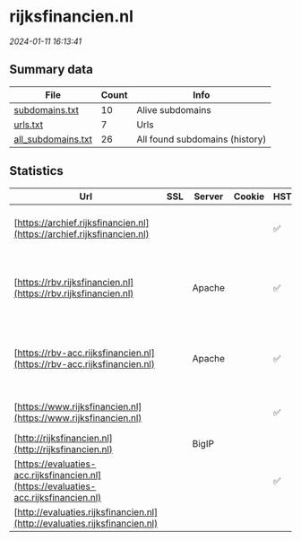 # rijksfinancien.nl
*2024-01-11 16:13:41*
## Summary data
| File       | Count | Info |
|------------|-------|------|
|[subdomains.txt](/data/rijksfinancien.nl/subdomains.txt)|10|Alive subdomains|
|[urls.txt](/data/rijksfinancien.nl/urls.txt)|7|Urls|
|[all_subdomains.txt](/data/rijksfinancien.nl/all_subdomains.txt)|26|All found subdomains (history)|
## Statistics
| Url | SSL | Server | Cookie | HSTS | CSP | XFO | XXP | RP | Tech |Title |
|------------|-------|------|------|------|------|------|------|------|------|------|
|[https://archief.rijksfinancien.nl](https://archief.rijksfinancien.nl)| || |:white_check_mark: | 1:white_check_mark: | 2:white_check_mark: | 3:white_check_mark: |Bootstrap Drupal HSTS PHP|Welkom | Rijksfi...|
|[https://rbv.rijksfinancien.nl](https://rbv.rijksfinancien.nl)| |Apache| |:white_check_mark: | | 1:white_check_mark: | | 3:white_check_mark: |Apache HTTP Server Drupal:10 HSTS PHP:8.1.26|Home | Rijksbegr...|
|[https://rbv-acc.rijksfinancien.nl](https://rbv-acc.rijksfinancien.nl)| |Apache| |:white_check_mark: | | 1:white_check_mark: | | 3:white_check_mark: |Apache HTTP Server Drupal:10 HSTS PHP:8.1.26|Home | Rijksbegr...|
|[https://www.rijksfinancien.nl](https://www.rijksfinancien.nl)| || |:white_check_mark: | 1:white_check_mark: | 2:white_check_mark: | 3:white_check_mark: |Drupal HSTS PHP|Laatste updates...|
|[http://rijksfinancien.nl](http://rijksfinancien.nl)| |BigIP| | | | | | 3:white_check_mark: |F5 BigIP||
|[https://evaluaties-acc.rijksfinancien.nl](https://evaluaties-acc.rijksfinancien.nl)| || |:white_check_mark: | | | | 3:white_check_mark: |HSTS|403 Forbidden|
|[http://evaluaties.rijksfinancien.nl](http://evaluaties.rijksfinancien.nl)| || | | | | | 3:white_check_mark: |||
